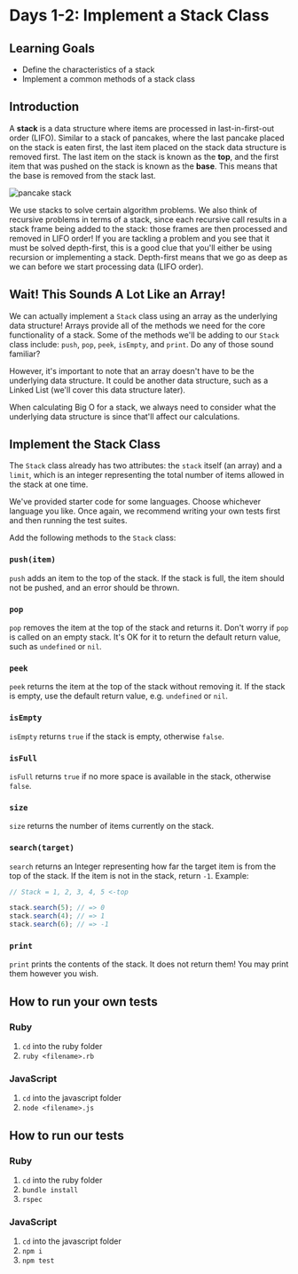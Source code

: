 # Days 1-2: Implement a Stack Class

## Learning Goals

- Define the characteristics of a stack
- Implement a common methods of a stack class

## Introduction

A **stack** is a data structure where items are processed in last-in-first-out
order (LIFO). Similar to a stack of pancakes, where the last pancake placed on
the stack is eaten first, the last item placed on the stack data structure is
removed first. The last item on the stack is known as the **top**, and the first
item that was pushed on the stack is known as the **base**. This means that the
base is removed from the stack last.

![pancake stack](https://curriculum-content.s3.amazonaws.com/data-structures-and-algorithms/what-is-a-stack/pancakes.png)

We use stacks to solve certain algorithm problems. We also think of recursive
problems in terms of a stack, since each recursive call results in a stack frame
being added to the stack: those frames are then processed and removed in LIFO
order! If you are tackling a problem and you see that it must be solved
depth-first, this is a good clue that you'll either be using recursion or
implementing a stack. Depth-first means that we go as deep as we can before we
start processing data (LIFO order).

## Wait! This Sounds A Lot Like an Array!

We can actually implement a `Stack` class using an array as the underlying data
structure! Arrays provide all of the methods we need for the core functionality
of a stack. Some of the methods we'll be adding to our `Stack` class include:
`push`, `pop`, `peek`, `isEmpty`, and `print`. Do any of those sound familiar?

However, it's important to note that an array doesn't have to be the underlying
data structure. It could be another data structure, such as a Linked List (we'll
cover this data structure later).

When calculating Big O for a stack, we always need to consider what the
underlying data structure is since that'll affect our calculations.

## Implement the Stack Class

The `Stack` class already has two attributes: the `stack` itself (an array) and
a `limit`, which is an integer representing the total number of items allowed in
the stack at one time.

We've provided starter code for some languages. Choose whichever language you
like. Once again, we recommend writing your own tests first and then running the
test suites.

Add the following methods to the `Stack` class:

### `push(item)`

`push` adds an item to the top of the stack. If the stack is full, the item
should not be pushed, and an error should be thrown.

### `pop`

`pop` removes the item at the top of the stack and returns it. Don't worry if
`pop` is called on an empty stack. It's OK for it to return the default return
value, such as `undefined` or `nil`.

### `peek`

`peek` returns the item at the top of the stack without removing it. If the
stack is empty, use the default return value, e.g. `undefined` or `nil`.

### `isEmpty`

`isEmpty` returns `true` if the stack is empty, otherwise `false`.

### `isFull`

`isFull` returns `true` if no more space is available in the stack, otherwise
`false`.

### `size`

`size` returns the number of items currently on the stack.

### `search(target)`

`search` returns an Integer representing how far the target item is from the top
of the stack. If the item is not in the stack, return `-1`. Example:

```js
// Stack = 1, 2, 3, 4, 5 <-top

stack.search(5); // => 0
stack.search(4); // => 1
stack.search(6); // => -1
```

### `print`

`print` prints the contents of the stack. It does not return them! You may print
them however you wish.

## How to run your own tests

### Ruby

1. `cd` into the ruby folder
2. `ruby <filename>.rb`

### JavaScript

1. `cd` into the javascript folder
2. `node <filename>.js`

## How to run our tests

### Ruby

1. `cd` into the ruby folder
2. `bundle install`
3. `rspec`

### JavaScript

1. `cd` into the javascript folder
2. `npm i`
3. `npm test`
